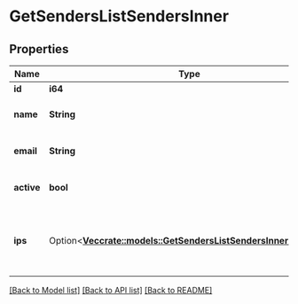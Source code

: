 # GetSendersListSendersInner

## Properties

Name | Type | Description | Notes
------------ | ------------- | ------------- | -------------
**id** | **i64** | Id of the sender | 
**name** | **String** | From Name associated to the sender | 
**email** | **String** | From Email associated to the sender | 
**active** | **bool** | Status of sender (true=activated, false=deactivated) | 
**ips** | Option<[**Vec<crate::models::GetSendersListSendersInnerIpsInner>**](getSendersList_senders_inner_ips_inner.md)> | List of dedicated IP(s) available in the account. This data is displayed only for dedicated IPs | [optional]

[[Back to Model list]](../README.md#documentation-for-models) [[Back to API list]](../README.md#documentation-for-api-endpoints) [[Back to README]](../README.md)


